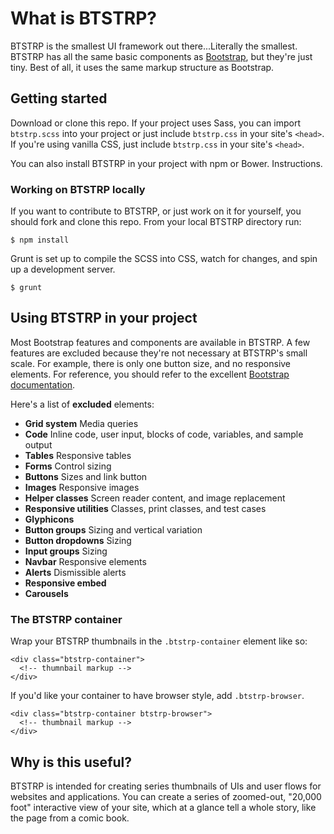 # What is BTSTRP?

BTSTRP is the smallest UI framework out there...Literally the smallest. BTSTRP has all the same basic components as [Bootstrap](http://getbootstrap.com/), but they're just tiny. Best of all, it uses the same markup structure as Bootstrap.

## Getting started

Download or clone this repo. If your project uses Sass, you can import `btstrp.scss` into your project or just include `btstrp.css` in your site's `<head>`. If you're using vanilla CSS, just include `btstrp.css` in your site's `<head>`.

You can also install BTSTRP in your project with npm or Bower. Instructions.

### Working on BTSTRP locally

If you want to contribute to BTSTRP, or just work on it for yourself, you should fork and clone this repo. From your local BTSTRP directory run:

```
$ npm install
```

Grunt is set up to compile the SCSS into CSS, watch for changes, and spin up a development server.

```
$ grunt
```

## Using BTSTRP in your project

Most Bootstrap features and components are available in BTSTRP. A few features are excluded because they're not necessary at BTSTRP's small scale. For example, there is only one button size, and no responsive elements. For reference, you should refer to the excellent [Bootstrap documentation](http://getbootstrap.com/css/).

Here's a list of **excluded** elements:
* **Grid system** Media queries
* **Code** Inline code, user input, blocks of code, variables, and sample output
* **Tables** Responsive tables
* **Forms** Control sizing
* **Buttons** Sizes and link button
* **Images** Responsive images
* **Helper classes** Screen reader content, and image replacement
* **Responsive utilities** Classes, print classes, and test cases
* **Glyphicons**
* **Button groups** Sizing and vertical variation
* **Button dropdowns** Sizing
* **Input groups** Sizing
* **Navbar** Responsive elements
* **Alerts** Dismissible alerts
* **Responsive embed**
* **Carousels**

### The BTSTRP container

Wrap your BTSTRP thumbnails in the `.btstrp-container` element like so:

```
<div class="btstrp-container">
  <!-- thumnbail markup -->
</div>
```

If you'd like your container to have browser style, add `.btstrp-browser`.

```
<div class="btstrp-container btstrp-browser">
  <!-- thumbnail markup -->
</div>
```

## Why is this useful?

BTSTRP is intended for creating series thumbnails of UIs and user flows for websites and applications. You can create a series of zoomed-out, "20,000 foot" interactive view of your site, which at a glance tell a whole story, like the page from a comic book.

